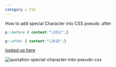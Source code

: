 ```yaml
---
category : CSS
---
```


How to add special Character into CSS pseudo :after


```css
p::before { content:"\201C";}

p::after { content:"\201D";}
```

[looked up here](https://css-tricks.com/snippets/html/glyphs/)

![quotation-special-character-into-pseudo-css](https://user-images.githubusercontent.com/35059428/70835794-8cabd380-1e41-11ea-8546-27072d345547.png)

